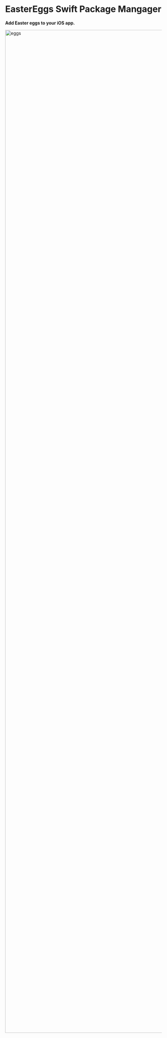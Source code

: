 # EasterEggs Swift Package Mangager
**Add Easter eggs to your iOS app.**

<img width="4876" height="3228" alt="eggs" src="https://github.com/user-attachments/assets/a505f124-ffe7-4fae-9791-a6e5185afc6a" />
